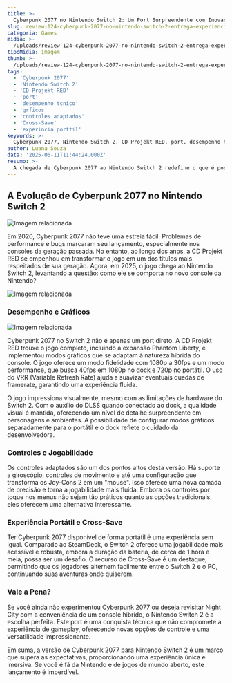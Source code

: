 ```yaml
---
title: >-
  Cyberpunk 2077 no Nintendo Switch 2: Um Port Surpreendente com Inovações Técnicas
slug: review-124-cyberpunk-2077-no-nintendo-switch-2-entrega-experiencia-completa-com-surpresas-tecnicas
categoria: Games
midia: >-
  /uploads/review-124-cyberpunk-2077-no-nintendo-switch-2-entrega-experiencia-completa-com-surpresas-tecnicas-thumb.jpg
tipoMidia: imagem
thumb: >-
  /uploads/review-124-cyberpunk-2077-no-nintendo-switch-2-entrega-experiencia-completa-com-surpresas-tecnicas-thumb.jpg
tags:
  - 'Cyberpunk 2077'
  - 'Nintendo Switch 2'
  - 'CD Projekt RED'
  - 'port'
  - 'desempenho tcnico'
  - 'grficos'
  - 'controles adaptados'
  - 'Cross-Save'
  - 'experincia porttil'
keywords: >-
  Cyberpunk 2077, Nintendo Switch 2, CD Projekt RED, port, desempenho técnico, gráficos, controles adaptados, Cross-Save, experiência portátil
author: Luana Souza
data: '2025-06-11T11:44:24.000Z'
resumo: >-
  A chegada de Cyberpunk 2077 ao Nintendo Switch 2 redefine o que é possível em termos de portabilidade e desempenho técnico. Descubra como a CD Projekt RED superou expectativas ao adaptar este clássico para o console híbrido da Nintendo.
---
```


## A Evolução de Cyberpunk 2077 no Nintendo Switch 2

![Imagem relacionada](/uploads/review-124-cyberpunk-2077-no-nintendo-switch-2-entrega-experiencia-completa-com-surpresas-tecnicas-0.webp)

Em 2020, Cyberpunk 2077 não teve uma estreia fácil. Problemas de performance e bugs marcaram seu lançamento, especialmente nos consoles da geração passada. No entanto, ao longo dos anos, a CD Projekt RED se empenhou em transformar o jogo em um dos títulos mais respeitados de sua geração. Agora, em 2025, o jogo chega ao Nintendo Switch 2, levantando a questão: como ele se comporta no novo console da Nintendo?

![Imagem relacionada](/uploads/review-124-cyberpunk-2077-no-nintendo-switch-2-entrega-experiencia-completa-com-surpresas-tecnicas-1.jpg)

### Desempenho e Gráficos

![Imagem relacionada](/uploads/review-124-cyberpunk-2077-no-nintendo-switch-2-entrega-experiencia-completa-com-surpresas-tecnicas-2.jpg)

Cyberpunk 2077 no Switch 2 não é apenas um port direto. A CD Projekt RED trouxe o jogo completo, incluindo a expansão Phantom Liberty, e implementou modos gráficos que se adaptam à natureza híbrida do console. O jogo oferece um modo fidelidade com 1080p a 30fps e um modo performance, que busca 40fps em 1080p no dock e 720p no portátil. O uso do VRR (Variable Refresh Rate) ajuda a suavizar eventuais quedas de framerate, garantindo uma experiência fluida.

O jogo impressiona visualmente, mesmo com as limitações de hardware do Switch 2. Com o auxílio do DLSS quando conectado ao dock, a qualidade visual é mantida, oferecendo um nível de detalhe surpreendente em personagens e ambientes. A possibilidade de configurar modos gráficos separadamente para o portátil e o dock reflete o cuidado da desenvolvedora.

### Controles e Jogabilidade

Os controles adaptados são um dos pontos altos desta versão. Há suporte a giroscópio, controles de movimento e até uma configuração que transforma os Joy-Cons 2 em um "mouse". Isso oferece uma nova camada de precisão e torna a jogabilidade mais fluida. Embora os controles por toque nos menus não sejam tão práticos quanto as opções tradicionais, eles oferecem uma alternativa interessante.

### Experiência Portátil e Cross-Save

Ter Cyberpunk 2077 disponível de forma portátil é uma experiência sem igual. Comparado ao SteamDeck, o Switch 2 oferece uma jogabilidade mais acessível e robusta, embora a duração da bateria, de cerca de 1 hora e meia, possa ser um desafio. O recurso de Cross-Save é um destaque, permitindo que os jogadores alternem facilmente entre o Switch 2 e o PC, continuando suas aventuras onde quiserem.

### Vale a Pena?

Se você ainda não experimentou Cyberpunk 2077 ou deseja revisitar Night City com a conveniência de um console híbrido, o Nintendo Switch 2 é a escolha perfeita. Este port é uma conquista técnica que não compromete a experiência de gameplay, oferecendo novas opções de controle e uma versatilidade impressionante.

Em suma, a versão de Cyberpunk 2077 para Nintendo Switch 2 é um marco que supera as expectativas, proporcionando uma experiência única e imersiva. Se você é fã da Nintendo e de jogos de mundo aberto, este lançamento é imperdível.